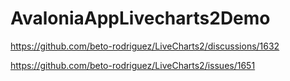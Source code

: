 # AvaloniaAppLivecharts2Demo

https://github.com/beto-rodriguez/LiveCharts2/discussions/1632

https://github.com/beto-rodriguez/LiveCharts2/issues/1651
